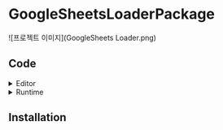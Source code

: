 # GoogleSheetsLoaderPackage
![프로젝트 이미지](GoogleSheets Loader.png)

## Code
<details>
  <summary>Editor</summary>

  - [GoogleSheetEditor](Scripts/GoogleSheetEditor.cs) - Main <br><br>
  - [GoogleSheetDataContainer](Scripts/GoogleSheetDataContainer.cs) - 불러올 GoogleSheets 데이터 컨테이너 <br><br>
  - [GoogleSheetResponse](Scripts/GoogleSheetResponse.cs) - GoogleSheets에서 로드한 Response <br><br>
  - [GoogleSheetDefine](Scripts/GoogleSheetDefine.cs) - Define

</details>

<details>
  <summary>Runtime</summary>

  - [GoogleSheetLoader](Scripts/Scripts/GoogleSheetLoader.cs) - Json 변환 및 저장



</details>

## Installation
